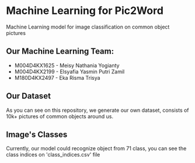 # Machine Learning for Pic2Word
Machine Learning model for image classification on common object pictures

## Our Machine Learning Team:
- M004D4KX1625 - Meisy Nathania Yogianty
- M004D4KX2199 - Elsyafia Yasmin Putri Zamil 
- M180D4KX2497 - Eka Risma Trisya

## Our Dataset
As you can see on this repository, we generate our own dataset, consists of 10k+ pictures of common objects around us.

## Image's Classes
Currently, our model could recognize object from 71 class, you can see the class indices on 'class_indices.csv' file

